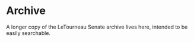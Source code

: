 Archive
=======

A longer copy of the LeTourneau Senate archive lives here, intended to be easily searchable.
